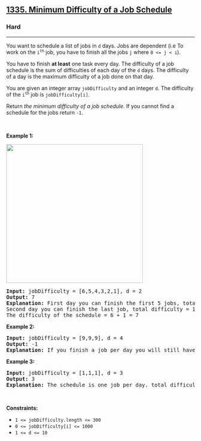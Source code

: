 <h2><a href="https://leetcode.com/problems/minimum-difficulty-of-a-job-schedule/">1335. Minimum Difficulty of a Job Schedule</a></h2><h3>Hard</h3><hr><div style="user-select: auto;"><p style="user-select: auto;">You want to schedule a list of jobs in <code style="user-select: auto;">d</code> days. Jobs are dependent (i.e To work on the <code style="user-select: auto;">i<sup style="user-select: auto;">th</sup></code> job, you have to finish all the jobs <code style="user-select: auto;">j</code> where <code style="user-select: auto;">0 &lt;= j &lt; i</code>).</p>

<p style="user-select: auto;">You have to finish <strong style="user-select: auto;">at least</strong> one task every day. The difficulty of a job schedule is the sum of difficulties of each day of the <code style="user-select: auto;">d</code> days. The difficulty of a day is the maximum difficulty of a job done on that day.</p>

<p style="user-select: auto;">You are given an integer array <code style="user-select: auto;">jobDifficulty</code> and an integer <code style="user-select: auto;">d</code>. The difficulty of the <code style="user-select: auto;">i<sup style="user-select: auto;">th</sup></code> job is <code style="user-select: auto;">jobDifficulty[i]</code>.</p>

<p style="user-select: auto;">Return <em style="user-select: auto;">the minimum difficulty of a job schedule</em>. If you cannot find a schedule for the jobs return <code style="user-select: auto;">-1</code>.</p>

<p style="user-select: auto;">&nbsp;</p>
<p style="user-select: auto;"><strong style="user-select: auto;">Example 1:</strong></p>
<img alt="" src="https://assets.leetcode.com/uploads/2020/01/16/untitled.png" style="width: 365px; height: 370px; user-select: auto;">
<pre style="user-select: auto;"><strong style="user-select: auto;">Input:</strong> jobDifficulty = [6,5,4,3,2,1], d = 2
<strong style="user-select: auto;">Output:</strong> 7
<strong style="user-select: auto;">Explanation:</strong> First day you can finish the first 5 jobs, total difficulty = 6.
Second day you can finish the last job, total difficulty = 1.
The difficulty of the schedule = 6 + 1 = 7 
</pre>

<p style="user-select: auto;"><strong style="user-select: auto;">Example 2:</strong></p>

<pre style="user-select: auto;"><strong style="user-select: auto;">Input:</strong> jobDifficulty = [9,9,9], d = 4
<strong style="user-select: auto;">Output:</strong> -1
<strong style="user-select: auto;">Explanation:</strong> If you finish a job per day you will still have a free day. you cannot find a schedule for the given jobs.
</pre>

<p style="user-select: auto;"><strong style="user-select: auto;">Example 3:</strong></p>

<pre style="user-select: auto;"><strong style="user-select: auto;">Input:</strong> jobDifficulty = [1,1,1], d = 3
<strong style="user-select: auto;">Output:</strong> 3
<strong style="user-select: auto;">Explanation:</strong> The schedule is one job per day. total difficulty will be 3.
</pre>

<p style="user-select: auto;">&nbsp;</p>
<p style="user-select: auto;"><strong style="user-select: auto;">Constraints:</strong></p>

<ul style="user-select: auto;">
	<li style="user-select: auto;"><code style="user-select: auto;">1 &lt;= jobDifficulty.length &lt;= 300</code></li>
	<li style="user-select: auto;"><code style="user-select: auto;">0 &lt;= jobDifficulty[i] &lt;= 1000</code></li>
	<li style="user-select: auto;"><code style="user-select: auto;">1 &lt;= d &lt;= 10</code></li>
</ul>
</div>